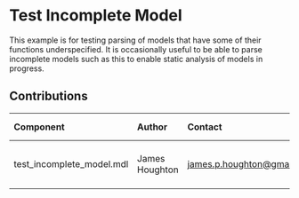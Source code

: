 Test Incomplete Model
============

This example is for testing parsing of models that have some of their functions underspecified. It is occasionally useful to be able to parse incomplete models such as this to enable static analysis of models in progress.


Contributions
-------------

| Component                      | Author          | Contact                    | Date    | Software Version        |
|:------------------------------ |:--------------- |:-------------------------- |:------- |:----------------------- |
| test_incomplete_model.mdl      | James Houghton  | james.p.houghton@gmail.com | 4/17/17 | Vensim DSS 6.4E for Mac  |
